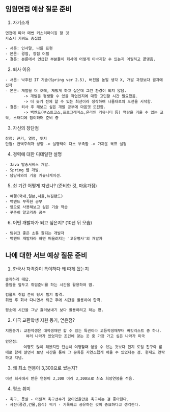 임원면접 예상 질문 준비
---
1. 자기소개
>
    면접에 따라 매번 커스터마이징 할 것
    자소서 키워드 총집합

    - 서론: 인사말, 나를 표현
    - 본론: 경험, 장점 어필
    - 결론: 본론에서 언급한 부분들이 회사에 어떻게 이바지할 수 있는지 어필하고 끝맺음.

2. 퇴사 이유
>
    - 서론: 낙후된 IT 기술(Spring ver 2.5), 버전을 높일 생각 X, 개발 과정보다 결과에 집착
    - 본론: 개발을 더 오래, 재밌게 하고 싶은데 그런 환경이 되지 않음.
            -> 개발을 평생할 수 있을 직업인지에 대한 고민할 시간 필요했음.
            -> 더 늦기 전에 할 수 있는 최선이라 생각하여 나름대로의 도전을 시작함.
    - 결론: 퇴사 후 해보고 싶은 개발 공부에 마음껏 도전함.
            -> 백엔드(부스트코스,프로그래머스,온라인 커뮤니티 등) 역량을 키울 수 있는 교육, 스터디에 참여하며 준비 중
   
3. 자신의 장단점
>   
    장점: 끈기, 열정, 투지
    단점: 완벽주의자 성향 -> 실행력이 다소 부족함 -> 가까운 목표 설정

4. 경력에 대한 디테일한 설명
>
    - Java 발송서비스 개발.
    - Spring 웹 개발.
    - 담당자와의 기술 커뮤니케이션.


5. 쉰 기간 어떻게 지냈나? (준비한 것, 마음가짐)
>
    - 여행(국내,일본,서울,뉴질랜드)
    - 백엔드 부족한 공부
    - 앞으로 사용해보고 싶은 기술 학습
    - 꾸준히 알고리즘 공부

6. 어떤 개발자가 되고 싶은지? (10년 뒤 모습)
>
    - 팀워크 좋은 소통 잘되는 개발자
    - 백엔드 개발자라 하면 떠올려지는 '고유명사'의 개발자


나에 대한 서브 예상 질문 준비
---

1. 한국사 자격증이 특이하다 왜 따게 됬는지
>
    솔직하게 대답.
    졸업을 앞두고 취업준비를 하는 시간을 활용하여 땀.

    컴활도 취업 준비 당시 필기 합격.
    취업 후 회사 다니면서 퇴근 후에 시간을 활용하여 합격.

    평소에 시간을 그냥 흘러보내기 보다 활용하려고 하는 편.

2. 미국 교환학생 지원 동기, 얻은점?
>
    지원동기: 교환학생은 대학생때만 할 수 있는 특권이라 고등학생때부터 버킷리스트 중 하나.
             여러 나라가 있었지만 조건에 맞는 곳 중 가장 가고 싶은 나라가 미국
    얻은점: 
            여행도 많이 해봤지만 단순히 여행할때 얻을 수 있는 것보다 현지 로컬 친구와 룸메로 함께 살면서 보낸 시간을 통해 그 문화를 자연스럽게 배울 수 있었다는 점. 현재도 연락하고 지냄.

3. 왜 최소 연봉이 3,300으로 썼는지? 
>
    이전 회사에서 받은 연봉이 3,300 이라 3,300으로 최소 희망연봉을 적음.

4. 평소 취미

>
    - 축구, 풋살 - 어릴적 축구선수가 꿈이었을만큼 축구하는 걸 좋아한다.
    - 사진(풍경,건물,음식) 찍기 - 기록하고 공유하는 것이 중요하다고 생각한다.